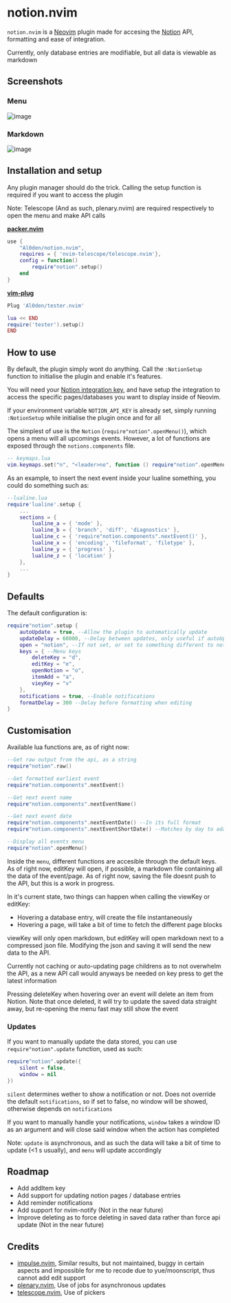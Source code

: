 # notion.nvim

`notion.nvim` is a [Neovim](https://neovim.io) plugin made for accesing the [Notion](https://notion.so) API, formatting and ease of integration.

Currently, only database entries are modifiable, but all data is viewable as markdown

## Screenshots

### Menu
![image](https://user-images.githubusercontent.com/111601320/232697205-df41c239-bdd0-40e7-800c-3a9bb9f5bf06.jpeg)

### Markdown 
![image](https://user-images.githubusercontent.com/111601320/232716446-96a696b3-9df4-4b4f-848f-ee76c15af61b.jpeg)

## Installation and setup

Any plugin manager should do the trick. Calling the setup function is required if you want to access the plugin

Note: Telescope (And as such, plenary.nvim) are required respectively to open the menu and make API calls

[**packer.nvim**](https://github.com/wbthomason/packer.nvim)
```lua
use {
    "Al0den/notion.nvim",
    requires = { 'nvim-telescope/telescope.nvim'},
    config = function()
        require"notion".setup()
    end
}
```

[**vim-plug**](https://github.com/junegunn)
```lua
Plug 'Al0den/tester.nvim'

lua << END
require('tester').setup()
END
```

## How to use

By default, the plugin simply wont do anything. Call the `:NotionSetup` function to initialise the plugin and enable it's features. 

You will need your [Notion integration key](https://developers.notion.com), and have setup the integration to access the specific pages/databases you want to display inside of Neovim.

If your environment variable `NOTION_API_KEY` is already set, simply running `:NotionSetup` while initialise the plugin once and for all

The simplest of use is the `Notion` (`require"notion".openMenu()`), which opens a menu will all upcomings events. However, a lot of functions are exposed through the `notions.components` file.

```lua
-- keymaps.lua
vim.keymaps.set("n", "<leader>no", function () require"notion".openMenu() end)
```

As an example, to insert the next event inside your lualine something, you could do something such as:

```lua
--lualine.lua
require'lualine'.setup {
    ...
    sections = {
        lualine_a = { 'mode' },
        lualine_b = { 'branch', 'diff', 'diagnostics' },
        lualine_c = { 'require"notion.components".nextEvent()' },
        lualine_x = { 'encoding', 'fileformat', 'filetype' },
        lualine_y = { 'progress' },
        lualine_z = { 'location' }
    },  
    ...
}
```
## Defaults

The default configuration is:

```lua
require"notion".setup {
    autoUpdate = true, --Allow the plugin to automatically update 
    updateDelay = 60000, --Delay between updates, only useful if autoUpdate true
    open = "notion", --If not set, or set to something different to notion, will open in  web browser
    keys = { --Menu keys
        deleteKey = "d", 
        editKey = "e",
        openNotion = "o",
        itemAdd = "a",
        vieyKey = "v"
    },
    notifications = true, --Enable notifications
    formatDelay = 300 --Delay before formatting when editing 
}
```

## Customisation

Available lua functions are, as of right now:

```lua
--Get raw output from the api, as a string
require"notion".raw()

--Get formatted earliest event
require"notion.components".nextEvent()

--Get next event name
require"notion.components".nextEventName()

--Get next event date
require"notion.components".nextEventDate() --In its full format
require"notion.components".nextEventShortDate() --Matches by day to adapt string making it shorter, used in `nextEvent()`

--Display all events menu
require"notion".openMenu()
```

Inside the `menu`, different functions are accesible through the default keys. As of right now, editKey will open, if possible, a markdown file containing all the data of the event/page. As of right now, saving the file doesnt push to the API, but this is a work in progress.

In it's current state, two things can happen when calling the viewKey or editKey:
- Hovering a database entry, will create the file instantaneously
- Hovering a page, will take a bit of time to fetch the different page blocks

viewKey will only open markdown, but editKey will open markdown next to a compressed json file. Modifying the json and saving it will send the new data to the API. 

Currently not caching or auto-updating page childrens as to not overwhelm the API, as a new API call would anyways be needed on key press to get the latest information

Pressing deleteKey when hovering over an event will delete an item from Notion. Note that once deleted, it will try to update the saved data straight away, but re-opening the menu fast may still show the event

### Updates

If you want to manually update the data stored, you can use `require"notion".update` function, used as such:
```lua
require"notion".update({
    silent = false,
    window = nil
})
```
`silent` determines wether to show a notification or not. Does not override the default `notifications`, so if set to false, no window will be showed, otherwise depends on `notifications`

If you want to manually handle your notifications, `window` takes a window ID as an argument and will close said window when the action has completed

Note: `update` is asynchronous, and as such the data will take a bit of time to update (<1 s usually), and `menu` will update accordingly  

## Roadmap

- Add addItem key
- Add support for updating notion pages / database entries
- Add reminder notifications
- Add support for nvim-notify (Not in the near future)
- Improve deleting as to force deleting in saved data rather than force api update (Not in the near future)

## Credits

- [impulse.nvim](https://github.com/chrsm/impulse.nvim), Similar results, but not maintained, buggy in certain aspects and impossible for me to recode due to yue/moonscript, thus cannot add edit support
- [plenary.nvim](https://github.com/nvim-lua/plenary.nvim), Use of jobs for asynchronous updates
- [telescope.nvim](https://github.com/nvim-telescope/telescope.nvim), Use of pickers
